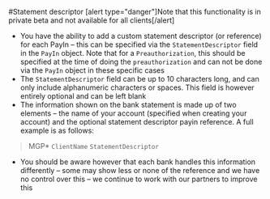 #Statement descriptor
[alert type="danger"]Note that this functionality is in private beta and not available for all clients[/alert]
* You have the ability to add a custom statement descriptor (or reference) for each PayIn – this can be specified via the `StatementDescriptor` field in the `PayIn` object. Note that for a `Preauthorization`, this should be specified at the time of doing the `preauthorization` and can not be done via the `PayIn` object in these specific cases
* The `StatementDescriptor` field can be up to 10 characters long, and can only include alphanumeric characters or spaces. This field is however entirely optional and can be left blank
* The information shown on the bank statement is made up of two elements – the name of your account (specified when creating your account) and the optional statement descriptor payin reference. A full example is as follows:
> MGP\* `ClientName` `StatementDescriptor`
* You should be aware however that each bank handles this information differently – some may show less or none of the reference and we have no control over this – we continue to work with our partners to improve this